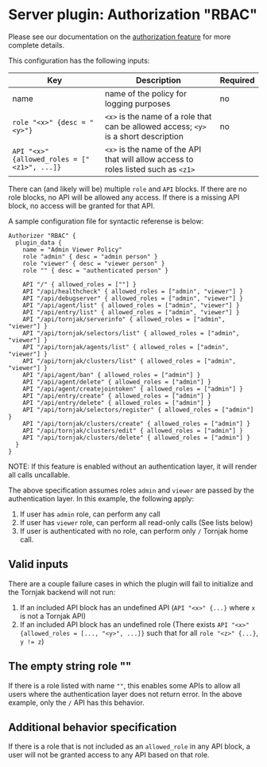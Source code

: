 # Server plugin: Authorization "RBAC"

Please see our documentation on the [authorization feature](./user-management.md) for more complete details. 

This configuration has the following inputs: 

| Key | Description | Required |
| --- | ----------- | -------- |
| name | name of the policy for logging purposes | no |
| `role "<x>" {desc = "<y>"}` | `<x>` is the name of a role that can be allowed access; `<y>` is a short description | no |
| `API "<x>" {allowed_roles = ["<z1>", ...]}` | `<x>` is the name of the API that will allow access to roles listed such as `<z1>` |

There can (and likely will be) multiple `role` and `API` blocks. If there are no role blocks, no API will be allowed any access. If there is a missing API block, no access will be granted for that API. 

A sample configuration file for syntactic referense is below:

```hcl
Authorizer "RBAC" {
  plugin_data {
    name = "Admin Viewer Policy"
    role "admin" { desc = "admin person" }
    role "viewer" { desc = "viewer person" }
    role "" { desc = "authenticated person" }

    API "/" { allowed_roles = [""] }
    API "/api/healthcheck" { allowed_roles = ["admin", "viewer"] }
    API "/api/debugserver" { allowed_roles = ["admin", "viewer"] }
    API "/api/agent/list" { allowed_roles = ["admin", "viewer"] }
    API "/api/entry/list" { allowed_roles = ["admin", "viewer"] }
    API "/api/tornjak/serverinfo" { allowed_roles = ["admin", "viewer"] }
    API "/api/tornjak/selectors/list" { allowed_roles = ["admin", "viewer"] }
    API "/api/tornjak/agents/list" { allowed_roles = ["admin", "viewer"] }
    API "/api/tornjak/clusters/list" { allowed_roles = ["admin", "viewer"] }
    API "/api/agent/ban" { allowed_roles = ["admin"] }
    API "/api/agent/delete" { allowed_roles = ["admin"] }
    API "/api/agent/createjointoken" { allowed_roles = ["admin"] }
    API "/api/entry/create" { allowed_roles = ["admin"] }
    API "/api/entry/delete" { allowed_roles = ["admin"] }
    API "/api/tornjak/selectors/register" { allowed_roles = ["admin"] }
    API "/api/tornjak/clusters/create" { allowed_roles = ["admin"] }
    API "/api/tornjak/clusters/edit" { allowed_roles = ["admin"] }
    API "/api/tornjak/clusters/delete" { allowed_roles = ["admin"] }
  }
}
```

NOTE: If this feature is enabled without an authentication layer, it will render all calls uncallable. 

The above specification assumes roles `admin` and `viewer` are passed by the authentication layer. In this example, the following apply: 

1. If user has `admin` role, can perform any call
2. If user has `viewer` role, can perform all read-only calls (See lists below)
3. If user is authenticated with no role, can perform only `/` Tornjak home call. 

## Valid inputs

There are a couple failure cases in which the plugin will fail to initialize and the Tornjak backend will not run:

1. If an included API block has an undefined API (`API "<x>" {...}` where `x` is not a Tornjak API)
2. If an included API block has an undefined role (There exists `API "<x>" {allowed_roles = [..., "<y>", ...]}` such that for all `role "<z>" {...}`, `y != z`)

## The empty string role ""

If there is a role listed with name `""`, this enables some APIs to allow all users where the authentication layer does not return error. In the above example, only the `/` API has this behavior. 

## Additional behavior specification

If there is a role that is not included as an `allowed_role` in any API block, a user will not be granted access to any API based on that role. 


